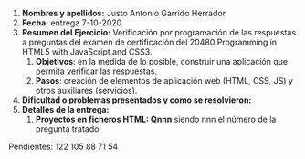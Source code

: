 1. **Nombres y apellidos:** Justo Antonio Garrido Herrador
2. **Fecha:** entrega 7-10-2020
3. **Resumen del Ejercicio:** Verificación por programación de las respuestas a preguntas del examen de certificación del 20480 Programming in HTML5 with JavaScript and CSS3.
   1. **Objetivos**: en la medida de lo posible, construir una aplicación que permita verificar las respuestas.
   2. **Pasos**: creación de elementos de aplicación web (HTML, CSS, JS) y otros auxiliares (servicios).
4. **Dificultad o problemas presentados y como se resolvieron:** 
5. **Detalles de la entrega:**
   1. **Proyectos en ficheros HTML: Qnnn** siendo nnn el número de la pregunta tratado. 
   

Pendientes:  122	105	88	71	54	